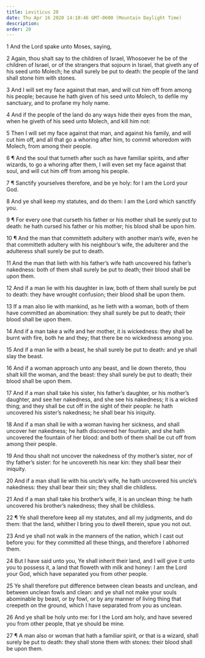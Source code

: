 ```yaml
---
title: Leviticus 20
date: Thu Apr 16 2020 14:10:46 GMT-0600 (Mountain Daylight Time)
description: 
order: 20
---
```


<p>1 And the Lord spake unto Moses, saying,</p>
<span></span>
<p>
  2 Again, thou shalt say to the children of Israel, Whosoever he be of the
  children of Israel, or of the strangers that sojourn in Israel, that giveth
  any of his seed unto Molech; he shall surely be put to death: the people of
  the land shall stone him with stones.
</p>
<p>
  3 And I will set my face against that man, and will cut him off from among his
  people; because he hath given of his seed unto Molech, to defile my sanctuary,
  and to profane my holy name.
</p>
<p>
  4 And if the people of the land do any ways hide their eyes from the man, when
  he giveth of his seed unto Molech, and kill him not:
</p>
<p>
  5 Then I will set my face against that man, and against his family, and will
  cut him off, and all that go a whoring after him, to commit whoredom with
  Molech, from among their people.
</p>
<p>
  6 &#xB6; And the soul that turneth after such as have familiar spirits, and
  after wizards, to go a whoring after them, I will even set my face against
  that soul, and will cut him off from among his people.
</p>
<p>
  7 &#xB6; Sanctify yourselves therefore, and be ye holy: for I am the Lord your
  God.
</p>
<p>
  8 And ye shall keep my statutes, and do them: I am the Lord which sanctify
  you.
</p>
<p>
  9 &#xB6; For every one that curseth his father or his mother shall be surely
  put to death: he hath cursed his father or his mother; his blood shall be upon
  him.
</p>
<p>
  10 &#xB6; And the man that committeth adultery with another man&#x2019;s wife,
  even he that committeth adultery with his neighbour&#x2019;s wife, the
  adulterer and the adulteress shall surely be put to death.
</p>
<p>
  11 And the man that lieth with his father&#x2019;s wife hath uncovered his
  father&#x2019;s nakedness: both of them shall surely be put to death; their
  blood shall be upon them.
</p>
<p>
  12 And if a man lie with his daughter in law, both of them shall surely be put
  to death: they have wrought confusion; their blood shall be upon them.
</p>
<p>
  13 If a man also lie with mankind, as he lieth with a woman, both of them have
  committed an abomination: they shall surely be put to death; their blood shall
  be upon them.
</p>
<p>
  14 And if a man take a wife and her mother, it is wickedness: they shall be
  burnt with fire, both he and they; that there be no wickedness among you.
</p>
<p>
  15 And if a man lie with a beast, he shall surely be put to death: and ye
  shall slay the beast.
</p>
<p>
  16 And if a woman approach unto any beast, and lie down thereto, thou shalt
  kill the woman, and the beast: they shall surely be put to death; their blood
  shall be upon them.
</p>
<p>
  17 And if a man shall take his sister, his father&#x2019;s daughter, or his
  mother&#x2019;s daughter, and see her nakedness, and she see his nakedness; it
  is a wicked thing; and they shall be cut off in the sight of their people: he
  hath uncovered his sister&#x2019;s nakedness; he shall bear his iniquity.
</p>
<span></span>
<p>
  18 And if a man shall lie with a woman having her sickness, and shall uncover
  her nakedness; he hath discovered her fountain, and she hath uncovered the
  fountain of her blood: and both of them shall be cut off from among their
  people.
</p>
<p>
  19 And thou shalt not uncover the nakedness of thy mother&#x2019;s sister, nor
  of thy father&#x2019;s sister: for he uncovereth his near kin: they shall bear
  their iniquity.
</p>
<p>
  20 And if a man shall lie with his uncle&#x2019;s wife, he hath uncovered his
  uncle&#x2019;s nakedness: they shall bear their sin; they shall die childless.
</p>
<p>
  21 And if a man shall take his brother&#x2019;s wife, it is an unclean thing:
  he hath uncovered his brother&#x2019;s nakedness; they shall be childless.
</p>
<p>
  22 &#xB6; Ye shall therefore keep all my statutes, and all my judgments, and
  do them: that the land, whither I bring you to dwell therein, spue you not
  out.
</p>
<p>
  23 And ye shall not walk in the manners of the nation, which I cast out before
  you: for they committed all these things, and therefore I abhorred them.
</p>
<p>
  24 But I have said unto you, Ye shall inherit their land, and I will give it
  unto you to possess it, a land that floweth with milk and honey: I am the Lord
  your God, which have separated you from other people.
</p>
<p>
  25 Ye shall therefore put difference between clean beasts and unclean, and
  between unclean fowls and clean: and ye shall not make your souls abominable
  by beast, or by fowl, or by any manner of living thing that creepeth on the
  ground, which I have separated from you as unclean.
</p>
<p>
  26 And ye shall be holy unto me: for I the Lord am holy, and have severed you
  from other people, that ye should be mine.
</p>
<p>
  27 &#xB6; A man also or woman that hath a familiar spirit, or that is a
  wizard, shall surely be put to death: they shall stone them with stones: their
  blood shall be upon them.
</p>
